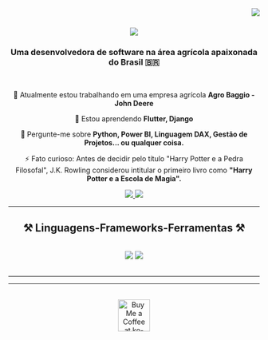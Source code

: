 <img align="right" src="https://visitor-badge.laobi.icu/badge?page_id=salesp07.salesp07" />

<h1 align="center">
    <img src="https://readme-typing-svg.herokuapp.com/?font=Righteous&size=35&center=true&vCenter=true&width=500&height=70&duration=4000&color=%23ff69b4&lines=Hi+There!+👋;+I'm+Bruna+Wust!;" />
</h1>

<h3 align="center">Uma desenvolvedora de software na área agrícola apaixonada do Brasil 🇧🇷</h3>

<br/>

<div align="center">
 
 🔭 Atualmente estou trabalhando em uma empresa agrícola **Agro Baggio - John Deere**
 
 🌱 Estou aprendendo **Flutter, Django**

💬 Pergunte-me sobre **Python, Power BI, Linguagem DAX, Gestão de Projetos... ou qualquer coisa.**

⚡ Fato curioso: Antes de decidir pelo título "Harry Potter e a Pedra Filosofal", J.K. Rowling considerou intitular o primeiro livro como **"Harry Potter e a Escola de Magia".**

 </div>
 
<div align="center"> 
  <a href="mailto:bruna.wust@agrobaggio.com.br">
    <img src="https://img.shields.io/badge/Outlook-0078D4?style=for-the-badge&logo=microsoft-outlook&logoColor=white" />
  </a>
  <a href="[htps://www.linkedin.com/in/bruna-gabriele-wust/]" target="_blank">
    <img src="https://img.shields.io/badge/LinkedIn-0077B5?style=for-the-badge&logo=linkedin&logoColor=white" target="_blank" />
  </a>
</div>

 <hr/>
 
<h2 align="center">⚒️ Linguagens-Frameworks-Ferramentas ⚒️</h2>
<br/>
<div align="center">
    <img src="https://skillicons.dev/icons?i=python,mysql,vscode,figma,css,r,github" />
    <img src="https://skillicons.dev/icons?i=blender,discord,flutter,anaconda" />
</div>

<br/>
<hr/>

<!--
<div align="center">
  <h2>🐍 Minhas contribuições🐍</h2>
  <br>
  <img alt="snake eating my contributions" src="https://raw.githubusercontent.com/salesp07/salesp07/output/github-contribution-grid-snake.svg" />
  
  <br/><br/><br/>
</div>
<hr/>

<h2 align="center">⚡ Estatísticas ⚡</h2>
<br>
<div align=center>
  <img width=390 src="https://github-readme-streak-stats-salesp07.vercel.app/?user=salesp07&count_private=true&theme=react&border_radius=10" alt="streak stats"/>
  <img width=390 src="https://github-readme-stats-salesp07.vercel.app/api?username=salesp07&count_private=true&show_icons=true&theme=react&rank_icon=github&border_radius=10" alt="readme stats" />
  <br/>
  <img width=325 align="center" src="https://github-readme-stats-salesp07.vercel.app/api/top-langs/?username=salesp07&hide=HTML&langs_count=8&layout=compact&theme=react&border_radius=10&size_weight=0.5&count_weight=0.5&exclude_repo=github-readme-stats" alt="top langs" />
</div>

<br/><br/>
-->

<hr/>

<br/>

<div align="center">
<a href=[(https://www.linkedin.com/in/bruna-gabriele-wust/]' target='_blank'><img height='64' style='border:0px;height:64px;border-color:#ff69b4;' src='https://storage.ko-fi.com/cdn/kofi1.png?v=3' border='0' alt='Buy Me a Coffee at ko-fi.com' /></a>
</div>

<br/>


